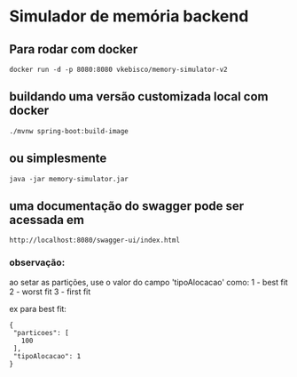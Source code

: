 
# Simulador de memória backend


## Para rodar com docker

```
docker run -d -p 8080:8080 vkebisco/memory-simulator-v2

```

## buildando uma versão customizada local com docker 

```
./mvnw spring-boot:build-image
```

## ou simplesmente

```
java -jar memory-simulator.jar
```

## uma documentação do swagger pode ser acessada em

``
http://localhost:8080/swagger-ui/index.html
``

### observação:
ao setar as partições, use o valor do campo 'tipoAlocacao' como:
1 - best fit
2 - worst fit
3 - first fit

ex para best fit:

 ```
 {
  "particoes": [
    100
  ],
  "tipoAlocacao": 1
}
 ```